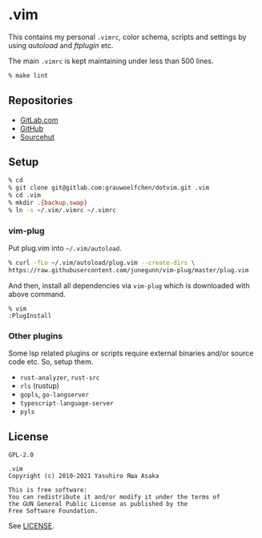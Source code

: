 # .vim

This contains my personal `.vimrc`, color schema, scripts and
settings by using _autoload_ and _ftplugin_ etc.

The main `.vimrc` is kept maintaining under less than 500 lines.

```zsh
% make lint
```

## Repositories

* [GitLab.com](https://gitlab.com/grauwoelfchen/DotVim)
* [GitHub](https://gitlab.com/grauwoelfchen/.vim)
* [Sourcehut](https://git.sr.ht/~grauwoelfchen/.vim)

## Setup

```zsh
% cd
% git clone git@gitlab.com:grauwoelfchen/dotvim.git .vim
% cd .vim
% mkdir .{backup,swap}
% ln -s ~/.vim/.vimrc ~/.vimrc
```

### vim-plug

Put plug.vim into `~/.vim/autoload`.

```zsh
% curl -fLo ~/.vim/autoload/plug.vim --create-dirs \
https://raw.githubusercontent.com/junegunn/vim-plug/master/plug.vim
```

And then, install all dependencies via `vim-plug` which is downloaded with
above command.

```
% vim
:PlugInstall
```

### Other plugins

Some lsp related plugins or scripts require external binaries and/or source
code etc. So, setup them.

* `rust-analyzer`, `rust-src`
* `rls` (rustup)
* `gopls`, `go-langserver`
* `typescript-language-server`
* `pyls`


## License

`GPL-2.0`

```
.vim
Copyright (c) 2010-2021 Yasuhiro Яша Asaka

This is free software:
You can redistribute it and/or modify it under the terms of
the GUN General Public License as published by the
Free Software Foundation.
```

See [LICENSE](LICENSE).
